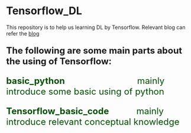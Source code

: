 # Tensorflow_DL

This repository is to help us learning DL by Tensorflow.  Relevant blog can refer the [blog](http://www.weijiawu.com.cn/)

### **<font size=5>The following are some main parts about the using of Tensorflow:**



**<font color=#005000>basic_python**              &#160;&#160;&#160;&#160; &#160;&#160;&#160;&#160; &#160;&#160;&#160;&#160; &#160;&#160;&#160;&#160; &#160;&#160;&#160;&#160;&#160; &#160;              mainly introduce some basic using of python

**<font color=#005000>Tensorflow_basic_code**			&#160;&#160;&#160;&#160; &#160;&#160;&#160;&#160; 	  mainly introduce relevant conceptual knowledge